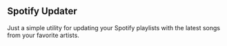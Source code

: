 ## Spotify Updater

Just a simple utility for updating your Spotify playlists with the latest songs from your favorite artists.
